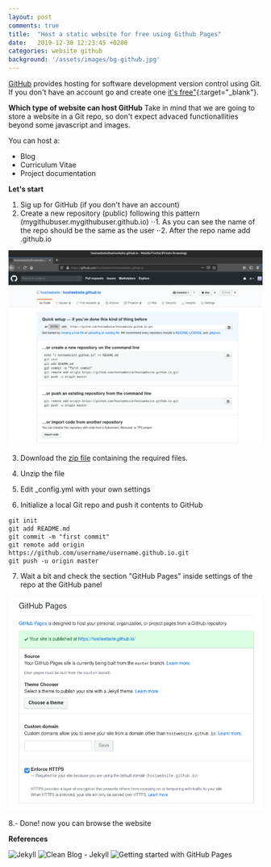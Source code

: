 ```yaml
---
layout: post
comments: true
title:  "Host a static website for free using Github Pages"
date:   2019-12-30 12:23:45 +0200
categories: website github
background: '/assets/images/bg-github.jpg'
---
```


[GitHub](https://github.com/) provides hosting for software development version control using Git. If you don't have an account go and create one [it's free"](/assets/images/its-free.png){:target="_blank"}.

**Which type of website can host GitHub**
Take in mind that we are going to store a website in a Git repo, so don't expect advaced functionaIlities beyond some javascript and images.

You can host a:
+ Blog
+ Curriculum Vitae
+ Project documentation

**Let's start**

1. Sig up for GitHub (if you don't have an account)
2. Create a new repository (public) following this pattern (mygithubuser.mygithubuser.github.io)
⋅⋅1. As you can see the name of the repo should be the same as the user
⋅⋅2. After the repo name add .github.io

![New repo](/assets/images/repo-created.png)

3. Download the [zip file](https://github.com/hostwebsite/hostwebsite.github.io/archive/master.zip) containing the required files.

4. Unzip the file

5. Edit _config.yml with your own settings

6. Initialize a local Git repo and push it contents to GitHub

```
git init
git add README.md
git commit -m "first commit"
git remote add origin https://github.com/username/username.github.io.git
git push -u origin master
```

7. Wait a bit and check the section "GitHub Pages" inside settings of the repo at the GitHub panel

![GitHub Pages settings](/assets/images/githubpages.png)

8.- Done! now you can browse the website

**References**

![Jekyll](https://jekyllrb/)
![Clean Blog - Jekyll](https://startbootstrap.com/themes/clean-blog-jekyll/)
![Getting started with GitHub Pages](https://help.github.com/en/github/working-with-github-pages/getting-started-with-github-pages)